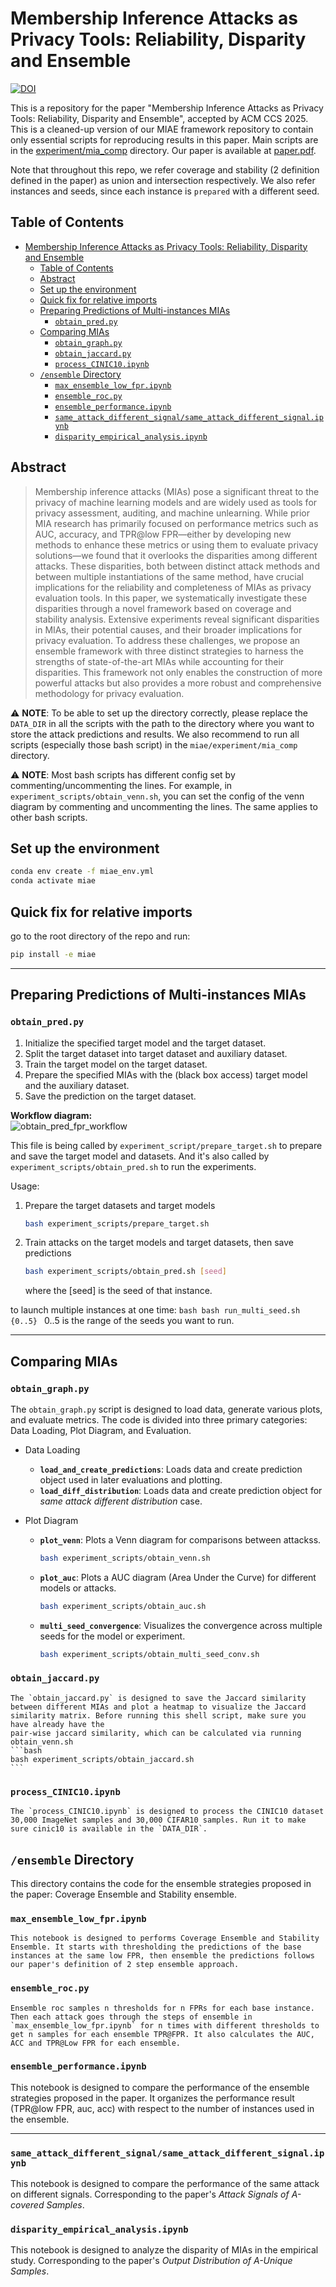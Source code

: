 # Membership Inference Attacks as Privacy Tools: Reliability, Disparity and Ensemble

[![DOI](https://zenodo.org/badge/DOI/10.5281/zenodo.15491989.svg)](https://doi.org/10.5281/zenodo.15491989)

 This is a repository for the paper "Membership Inference Attacks as Privacy Tools: Reliability, Disparity and Ensemble", accepted by ACM CCS 2025. This is a cleaned-up version of our MIAE framework repository to contain only essential scripts for reproducing results in this paper. Main scripts are in the [experiment/mia_comp](experiment/mia_comp) directory. Our paper is available at [paper.pdf](./paper.pdf).

 Note that throughout this repo, we refer coverage and stability (2 definition defined in the paper) as union and intersection respectively. We also refer instances and seeds, since each instance is `prepared` with a different seed.



 ## Table of Contents

- [Membership Inference Attacks as Privacy Tools: Reliability, Disparity and Ensemble](#membership-inference-attacks-as-privacy-tools-reliability-disparity-and-ensemble)
  - [Table of Contents](#table-of-contents)
  - [Abstract](#abstract)
  - [Set up the environment](#set-up-the-environment)
  - [Quick fix for relative imports](#quick-fix-for-relative-imports)
  - [Preparing Predictions of Multi-instances MIAs](#preparing-predictions-of-multi-instances-mias)
    - [`obtain_pred.py`](#obtain_predpy)
  - [Comparing MIAs](#comparing-mias)
    - [`obtain_graph.py`](#obtain_graphpy)
    - [`obtain_jaccard.py`](#obtain_jaccardpy)
    - [`process_CINIC10.ipynb`](#process_cinic10ipynb)
  - [`/ensemble` Directory](#ensemble-directory)
    - [`max_ensemble_low_fpr.ipynb`](#max_ensemble_low_fpripynb)
    - [`ensemble_roc.py`](#ensemble_rocpy)
    - [`ensemble_performance.ipynb`](#ensemble_performanceipynb)
    - [`same_attack_different_signal/same_attack_different_signal.ipynb`](#same_attack_different_signalsame_attack_different_signalipynb)
    - [`disparity_empirical_analysis.ipynb`](#disparity_empirical_analysisipynb)
 
 ## Abstract
 
 > Membership inference attacks (MIAs) pose a significant threat to the privacy of machine learning models and are widely used as tools for privacy assessment, auditing, and machine unlearning. While prior MIA research has primarily focused on performance metrics such as AUC, accuracy, and TPR@low FPR—either by developing new methods to enhance these metrics or using them to evaluate privacy solutions—we found that it overlooks the disparities among different attacks. These disparities, both between distinct attack methods and between multiple instantiations of the same method, have crucial implications for the reliability and completeness of MIAs as privacy evaluation tools. In this paper, we systematically investigate these disparities through a novel framework based on coverage and stability analysis. Extensive experiments reveal significant disparities in MIAs, their potential causes, and their broader implications for privacy evaluation.
 To address these challenges, we propose an ensemble framework with three distinct strategies to harness the strengths of state-of-the-art MIAs while accounting for their disparities. This framework not only enables the construction of more powerful attacks but also provides a more robust and comprehensive methodology for privacy evaluation.



 ⚠️ **NOTE**: To be able to set up the directory correctly, please replace the `DATA_DIR` in all the scripts with the path to the directory where you want to store the attack predictions and results. We also recommend to run all scripts (especially those bash script) in the `miae/experiment/mia_comp` directory.

 ⚠️ **NOTE**: Most bash scripts has different config set by commenting/uncommenting the lines. For example, in `experiment_scripts/obtain_venn.sh`, you can set the config of the venn diagram by commenting and uncommenting the lines. The same applies to other bash scripts.


 ## Set up the environment
 ```bash
 conda env create -f miae_env.yml
 conda activate miae
 ```
 
 ## Quick fix for relative imports
 
 go to the root directory of the repo and run:
 ```bash
 pip install -e miae
 ```
 
 -------------------
 ## Preparing Predictions of Multi-instances MIAs

 
 
 
 ### `obtain_pred.py`
 
 1. Initialize the specified target model and the target dataset.
 2. Split the target dataset into target dataset and auxiliary dataset.
 3. Train the target model on the target dataset.
 4. Prepare the specified MIAs with the (black box access) target model and the auxiliary dataset.
 5. Save the prediction on the target dataset.
 
**Workflow diagram:**  
![obtain_pred_fpr_workflow](./obtain_pred_fpr_workflow.png)


 This file is being called by `experiment_script/prepare_target.sh` to prepare and save the target model and datasets. And it's also called by `experiment_scripts/obtain_pred.sh` to run the experiments.
 
 Usage:
 
 1. Prepare the target datasets and target models
     ```bash
     bash experiment_scripts/prepare_target.sh
     ```
 2. Train attacks on the target models and target datasets, then save predictions
     ```bash
    bash experiment_scripts/obtain_pred.sh [seed]
    ```
    where the [seed] is the seed of that instance.
 
 to launch multiple instances at one time:
      ```bash
    bash run_multi_seed.sh {0..5}
    ```
    0..5 is the range of the seeds you want to run.
 
 -------------------
  ## Comparing MIAs
 
 ### `obtain_graph.py`
 The `obtain_graph.py` script is designed to load data, generate various plots, and evaluate metrics. 
 The code is divided into three primary categories: Data Loading, Plot Diagram, and Evaluation.
 
 - Data Loading
 
    - **`load_and_create_predictions`**: Loads data and create prediction object used in later evaluations and plotting.
    - **`load_diff_distribution`**: Loads data and create prediction object for *same attack different distribution* case.
 
 - Plot Diagram
    
    - **`plot_venn`**: Plots a Venn diagram for comparisons between attackss.
       ```bash
       bash experiment_scripts/obtain_venn.sh 
        ``` 
    - **`plot_auc`**: Plots a AUC diagram (Area Under the Curve)  for different models or attacks.
       ```bash
      bash experiment_scripts/obtain_auc.sh
        ```
    - **`multi_seed_convergence`**: Visualizes the convergence across multiple seeds for the model or experiment.   
       ```bash
      bash experiment_scripts/obtain_multi_seed_conv.sh
        ```
 
   
 ### `obtain_jaccard.py`
    The `obtain_jaccard.py` is designed to save the Jaccard similarity between different MIAs and plot a heatmap to visualize the Jaccard similarity matrix. Before running this shell script, make sure you have already have the 
    pair-wise jaccard similarity, which can be calculated via running obtain_venn.sh 
    ```bash
    bash experiment_scripts/obtain_jaccard.sh
    ```
    
 ### `process_CINIC10.ipynb`
    The `process_CINIC10.ipynb` is designed to process the CINIC10 dataset 30,000 ImageNet samples and 30,000 CIFAR10 samples. Run it to make sure cinic10 is available in the `DATA_DIR`. 
 
 ## `/ensemble` Directory
 
 This directory contains the code for the ensemble strategies proposed in the paper: Coverage Ensemble and Stability ensemble. 
 
 ### `max_ensemble_low_fpr.ipynb`
    This notebook is designed to performs Coverage Ensemble and Stability Ensemble. It starts with thresholding the predictions of the base instances at the same low FPR, then ensemble the predictions follows our paper's definition of 2 step ensemble approach.
 
 ### `ensemble_roc.py` 
    Ensemble roc samples n thresholds for n FPRs for each base instance. Then each attack goes through the steps of ensemble in `max_ensemble_low_fpr.ipynb` for n times with different thresholds to get n samples for each ensemble TPR@FPR. It also calculates the AUC, ACC and TPR@Low FPR for each ensemble.
 
 ### `ensemble_performance.ipynb` 
 
 This notebook is designed to compare the performance of the ensemble strategies proposed in the paper. It organizes the performance result (TPR@low FPR, auc, acc) with respect to the number of instances used in the ensemble. 
 
 ___
 
 ### `same_attack_different_signal/same_attack_different_signal.ipynb`
 
 This notebook is designed to compare the performance of the same attack on different signals. Corresponding to the paper's *Attack Signals of A-covered Samples*.
 
 ### `disparity_empirical_analysis.ipynb`
 
 This notebook is designed to analyze the disparity of MIAs in the empirical study. Corresponding to the paper's *Output Distribution of A-Unique Samples*.
